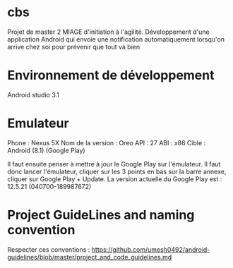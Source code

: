 # cbs
Projet de master 2 MIAGE d'initiation à l'agilité. Développement d'une application Android qui envoie une notification automatiquement lorsqu'on arrive chez soi pour prévenir que tout va bien


# Environnement de développement
Android studio 3.1


# Emulateur
Phone : Nexus 5X
Nom de la version : Oreo
API : 27
ABI : x86
Cible : Android (8.1) (Google Play)

Il faut ensuite penser à mettre à jour le Google Play sur l'émulateur. Il faut donc lancer l'émulateur, cliquer sur les 3 points en bas sur la barre annexe, cliquer sur Google Play + Update. La version actuelle du Google Play est : 12.5.21 (040700-189987672)

# Project GuideLines and naming convention
Respecter ces conventions : https://github.com/umesh0492/android-guidelines/blob/master/project_and_code_guidelines.md
